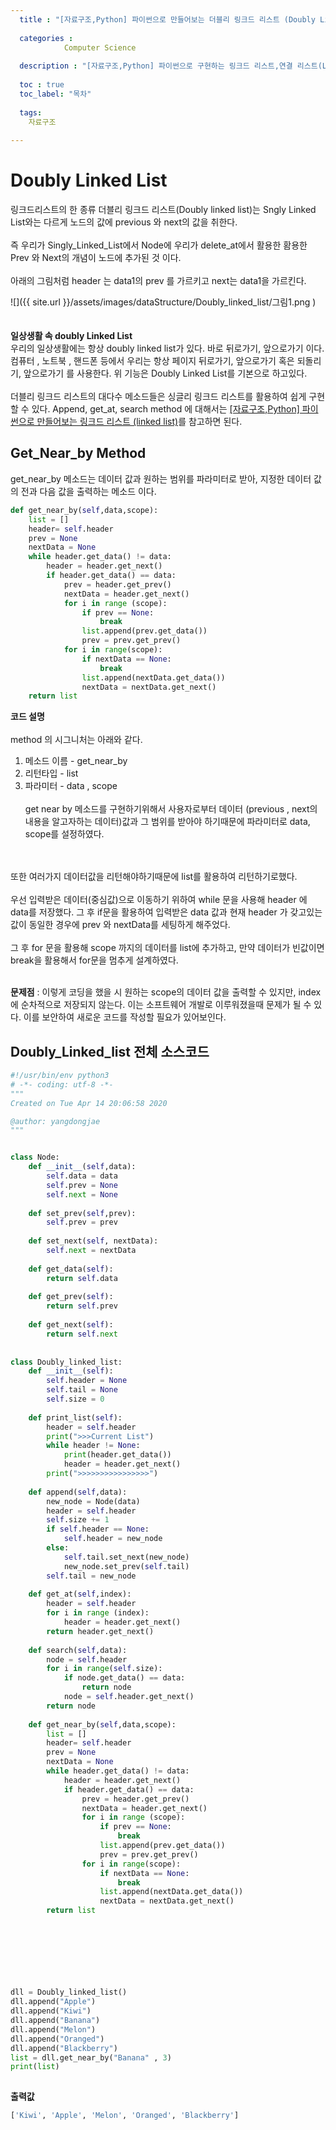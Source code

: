```yaml
---
  title : "[자료구조,Python] 파이썬으로 만들어보는 더블리 링크드 리스트 (Doubly Linked List), 연결 리스트"
    
  categories : 
            Computer Science
            
  description : "[자료구조,Python] 파이썬으로 구현하는 링크드 리스트,연결 리스트(Linked List) 자료구조"
        
  toc : true
  toc_label: "목차"
        
  tags:
    자료구조
            
--- 
```


#  Doubly Linked List
링크드리스트의 한 종류 더블리 링크드 리스트(Doubly linked list)는 Sngly Linked List와는 다르게 노드의 값에 previous 와 next의 값을 취한다. 
<br/>
<br/>
즉 우리가 Singly_Linked_List에서 Node에 우리가 delete_at에서 활용한 홤용한 Prev 와 Next의 개념이 노드에 추가된 것 이다. 
<br/>
<br/>
아래의 그림처럼 header 는  data1의 prev 를 가르키고 next는 data1을 가르킨다. 

![]({{ site.url }}/assets/images/dataStructure/Doubly_linked_list/그림1.png    )
<br/>
<br/>
<br/>
**일상생활 속 doubly Linked List**<br/>
우리의 일상생활에는 항상 doubly linked list가 있다. 바로 뒤로가기, 앞으로가기 이다. 컴퓨터 , 노트북 , 핸드폰 등에서 우리는 항상 페이지 뒤로가기, 앞으로가기 혹은 되돌리기, 앞으로가기 를 사용한다. 위 기능은 Doubly Linked List를 기본으로 하고있다. 
<br/>
<br/>
더블리 링크드 리스트의 대다수 메소드들은 싱글리 링크드 리스트를 활용하여 쉽게 구현할 수 있다.
Append, get_at, search method 에 대해서는 [[자료구조,Python] 파이썬으로 만들어보는 링크드 리스트 (linked list)](https://yangdongjae.github.io/자료구조/Linked_list/)를 참고하면 된다.

## Get_Near_by Method

get_near_by 메소드는 데이터 값과 원하는 범위를 파라미터로 받아, 지정한 데이터 값의 전과 다음 값을 출력하는 메소드 이다.

```python
def get_near_by(self,data,scope):
    list = [] 
    header= self.header
    prev = None
    nextData = None
    while header.get_data() != data:
        header = header.get_next()
        if header.get_data() == data:
            prev = header.get_prev()
            nextData = header.get_next()
            for i in range (scope):
                if prev == None:
                    break
                list.append(prev.get_data())
                prev = prev.get_prev()
            for i in range(scope):
                if nextData == None:
                    break
                list.append(nextData.get_data())
                nextData = nextData.get_next()
    return list
```
**코드 설명**
<br/>
<br/>
method 의 시그니처는  아래와 같다.
1. 메소드 이름 - get_near_by
2. 리턴타입 - list
3. 파라미터 - data , scope 
<br/><br/>
get near by 메소드를 구현하기위해서 사용자로부터 데이터 (previous , next의 내용을 알고자하는 데이터)값과 그 범위를 받아야 하기때문에 파라미터로 data, scope를 설정하였다.
<br/>
<br/>
또한 여러가지 데이터값을 리턴해야하기때문에 list를 활용하여 리턴하기로했다.
<br/>
<br/>
우선 입력받은 데이터(중심값)으로 이동하기 위하여 while 문을 사용해 header 에 data를 저장했다.
그 후 if문을 활용하여 입력받은 data 값과 현재 header 가 갖고있는 값이 동일한 경우에 prev 와 nextData를 세팅하게 해주었다.
<br/>
<br/>
그 후 for 문을 활용해 scope 까지의 데이터를 list에 추가하고, 만약 데이터가 빈값이면 break을 활용해서 for문을 멈추게 설계하였다.

<br/>
<br/>

**문제점** : 이렇게 코딩을 했을 시 원하는 scope의 데이터 값을 출력할 수 있지만, index에 순차적으로 저장되지 않는다. 이는 소프트웨어 개발로 이루워졌을때 문제가 될 수 있다. 이를 보안하여 새로운 코드를 작성할 필요가 있어보인다.

## Doubly_Linked_list 전체 소스코드
```python
#!/usr/bin/env python3
# -*- coding: utf-8 -*-
"""
Created on Tue Apr 14 20:06:58 2020

@author: yangdongjae
"""


class Node:
    def __init__(self,data):
        self.data = data
        self.prev = None
        self.next = None
    
    def set_prev(self,prev):
        self.prev = prev
        
    def set_next(self, nextData):
        self.next = nextData
        
    def get_data(self):
        return self.data
    
    def get_prev(self):
        return self.prev
    
    def get_next(self):
        return self.next
        
        
class Doubly_linked_list:
    def __init__(self):
        self.header = None
        self.tail = None
        self.size = 0
        
    def print_list(self):
        header = self.header
        print(">>>Current List")
        while header != None:
            print(header.get_data())
            header = header.get_next()
        print(">>>>>>>>>>>>>>>>")
        
    def append(self,data):
        new_node = Node(data)
        header = self.header
        self.size += 1
        if self.header == None:
            self.header = new_node
        else:
            self.tail.set_next(new_node)
            new_node.set_prev(self.tail)
        self.tail = new_node
         
    def get_at(self,index):
        header = self.header
        for i in range (index):
            header = header.get_next()
        return header.get_next()
    
    def search(self,data):
        node = self.header
        for i in range(self.size):
            if node.get_data() == data:
                return node
            node = self.header.get_next()
        return node
    
    def get_near_by(self,data,scope):
        list = [] 
        header= self.header
        prev = None
        nextData = None
        while header.get_data() != data:
            header = header.get_next()
            if header.get_data() == data:
                prev = header.get_prev()
                nextData = header.get_next()
                for i in range (scope):
                    if prev == None:
                        break
                    list.append(prev.get_data())
                    prev = prev.get_prev()
                for i in range(scope):
                    if nextData == None:
                        break
                    list.append(nextData.get_data())
                    nextData = nextData.get_next()
        return list

                
    

            
            
        

dll = Doubly_linked_list()
dll.append("Apple")
dll.append("Kiwi")
dll.append("Banana") 
dll.append("Melon")
dll.append("Oranged")
dll.append("Blackberry")   
list = dll.get_near_by("Banana" , 3)
print(list)
   
```
**출력값**
```python
['Kiwi', 'Apple', 'Melon', 'Oranged', 'Blackberry']
```




